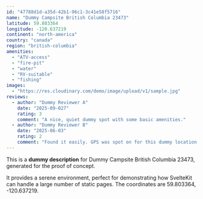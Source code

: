 ```yaml
---
id: "47788d1d-a35d-42b1-96c1-3c41e58f5716"
name: "Dummy Campsite British Columbia 23473"
latitude: 59.803364
longitude: -120.637219
continent: "north-america"
country: "canada"
region: "british-columbia"
amenities:
  - "ATV-access"
  - "fire-pit"
  - "water"
  - "RV-suitable"
  - "fishing"
images:
  - "https://res.cloudinary.com/demo/image/upload/v1/sample.jpg"
reviews:
  - author: "Dummy Reviewer A"
    date: "2025-09-027"
    rating: 3
    comment: "A nice, quiet dummy spot with some basic amenities."
  - author: "Dummy Reviewer B"
    date: "2025-06-03"
    rating: 2
    comment: "Found it easily. GPS was spot on for this dummy location."
---
```


This is a **dummy description** for Dummy Campsite British Columbia 23473, generated for the proof of concept.

It provides a serene environment, perfect for demonstrating how SvelteKit can handle a large number of static pages. The coordinates are 59.803364, -120.637219.
